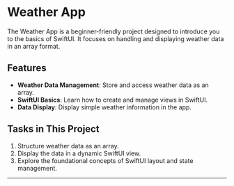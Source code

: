 # Weather App

The Weather App is a beginner-friendly project designed to introduce you to the basics of SwiftUI. It focuses on handling and displaying weather data in an array format.

## Features

- **Weather Data Management**: Store and access weather data as an array.
- **SwiftUI Basics**: Learn how to create and manage views in SwiftUI.
- **Data Display**: Display simple weather information in the app.

## Tasks in This Project

1. Structure weather data as an array.
2. Display the data in a dynamic SwiftUI view.
3. Explore the foundational concepts of SwiftUI layout and state management.

---
